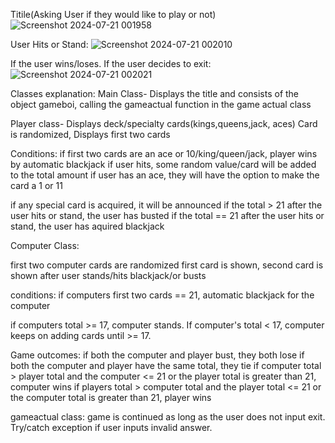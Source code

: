 
Titile(Asking User if they would like to play or not)
![Screenshot 2024-07-21 001958](https://github.com/user-attachments/assets/0ddc62ee-1ce3-43a5-bdc4-7a8237187a5b)


User Hits or Stand:
![Screenshot 2024-07-21 002010](https://github.com/user-attachments/assets/59163eeb-3d5f-4423-80eb-c3fea64b7c4a)


If the user wins/loses. If the user decides to exit:
![Screenshot 2024-07-21 002021](https://github.com/user-attachments/assets/33746062-5785-4d54-8f8f-e1cb1ca73735)


Classes explanation:
Main Class-
Displays the title and consists of the object gameboi, calling the gameactual function in the game actual class

Player class-
Displays deck/specialty cards(kings,queens,jack, aces)
Card is randomized,
Displays first two cards

Conditions:
if first two cards are an ace or 10/king/queen/jack, player wins by automatic blackjack
if user hits, some random value/card will be added to the total amount
if user has an ace, they will have the option to make the card a 1 or 11

if any special card is acquired, it will be announced
if the total > 21 after the user hits or stand, the user has busted
if the total == 21 after the user hits or stand, the user has aquired blackjack

Computer Class:

first two computer cards are randomized
first card is shown, second card is shown after user stands/hits blackjack/or busts


conditions:
if computers first two cards == 21, automatic blackjack for the computer

if computers total >= 17, computer stands. If computer's total < 17, computer keeps on adding cards until >= 17.


Game outcomes:
if both the computer and player bust, they both lose
if both the computer and player have the same total, they tie
if computer total >  player total and the computer <= 21 or the player total is greater than 21, computer wins
if players total > computer total and the player total <= 21 or the computer total is greater than 21, player wins


gameactual class:
game is continued as long as the user does not input exit. Try/catch exception if user inputs invalid answer.
